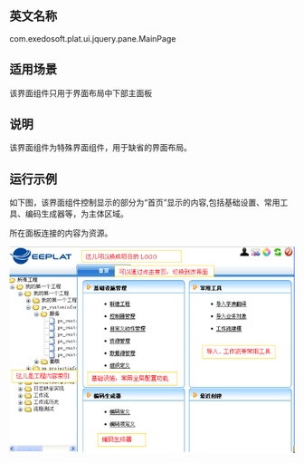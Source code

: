 ## 英文名称 ##

com.exedosoft.plat.ui.jquery.pane.MainPage

## 适用场景 ##

该界面组件只用于界面布局中下部主面板

## 说明 ##

该界面组件为特殊界面组件，用于缺省的界面布局。

## 运行示例 ##


如下图，该界面组件控制显示的部分为“首页”显示的内容,包括基础设置、常用工具、编码生成器等，为主体区域。

所在面板连接的内容为资源。

![imgs/structure_index.png](imgs/structure_index.png)
